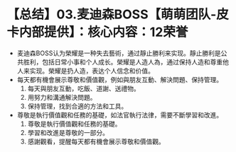 # 【总结】03.麦迪森BOSS【萌萌团队-皮卡内部提供】：核心内容：12荣誉

-   麦迪森BOSS认为榮耀是一种失去藝術，通过靜止勝利来实现。靜止勝利是公共胜利，包括日常小事和个人成长。榮耀是人造人為，通过保持人造和尊重他人来实现。榮耀是扔人造，表达个人信念和价值。
-   每天都有機會展示尊敬和價值觀，例如與朋友互動、解決問題、保持管理。
    1.  每天與朋友互動，吃飯、道謝、送禮物。
    2.  用努力和溝通解決問題。
    3.  保持管理，找到合適的方法和工具。
-   尊敬是執行價值觀和任務的基礎，如法官執行法律，需要不斷學習和改進。
    1.  尊敬是執行價值觀和任務的基礎。
    2.  學習和改進是尊敬的一部分。
    3.  感謝觀看，提醒每天都有機會展示尊敬和價值觀。